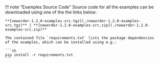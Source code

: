 !!! note "Examples Source Code"
    Source code for all the examples can be downloaded using one of the the links below:

    **[neworder-1.2.0-examples-src.tgz](./neworder-1.2.0-examples-src.tgz)** | **[neworder-1.2.0-examples-src.zip](./neworder-1.2.0-examples-src.zip)**

    The contained file `requirements.txt` lists the package dependencies of the examples, which can be installed using e.g.: 

    ```sh
    pip install -r requirements.txt
    ```
